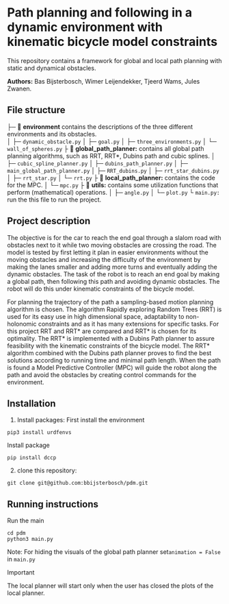 # Path planning and following in a dynamic environment with kinematic bicycle model constraints

This repository contains a framework for global and local path planning with static and dynamical obstacles.

**Authors:** Bas Bijsterbosch, Wimer Leijendekker, Tjeerd Wams, Jules Zwanen.

## File structure
├─ 📁 **environment** contains the descriptions of the three different environments and its obstacles.	
│   ├─ ```dynamic_obstacle.py```
│   ├─ ```goal.py```
│   ├─ ```three_environments.py```
│   └─ ```wall_of_spheres.py```
├ 📁 **global_path_planner:** contains all global path planning algorithms, such as RRT, RRT*, Dubins path and cubic splines. 
│   ├─ ```cubic_spline_planner.py```
│   ├─ ```dubins_path_planner.py```
│   ├─ ```main_global_path_planner.py```
│   ├─ ```RRT_dubins.py```
│   ├─ ```rrt_star_dubins.py```
│   ├─ ```rrt_star.py```
│   └─ ```rrt.py```
├ 📁 **local_path_planner:** contains the code for the MPC.
│   └─ ```mpc.py```
├ 📁 **utils:** contains some utilization functions that perform (mathematical) operations.
│   ├─ ```angle.py```
│   └─ ```plot.py```
└  ```main.py:``` run the this file to run  the project.

## Project description
The objective is for the car to reach the end goal through a slalom road with obstacles next to it while two moving obstacles are crossing the road. The model is tested by first letting it plan in easier environments without the moving obstacles and increasing the difficulty of the environment by making the lanes smaller and adding more turns and eventually adding the dynamic obstacles.
The task of the robot is to reach an end goal by making a global path, then following this path and avoiding dynamic obstacles. The robot will do this under kinematic constraints of the bicycle model. 

For planning the trajectory of the path a sampling-based motion planning algorithm is chosen. The algorithm Rapidly exploring Random Trees (RRT) is used for its easy use in high dimensional space, adaptability to non-holonomic constraints and as it has many extensions for specific tasks. For this project RRT and RRT* are compared and RRT* is chosen for its optimality. The RRT* is implemented with a Dubins Path planner to assure feasibility with the kinematic constraints of the bicycle model. The RRT* algorithm combined with the Dubins path planner proves to find the best solutions according to running time and minimal path length. When the path is found a Model Predictive Controller (MPC) will guide the robot along the path and avoid the obstacles by creating control commands for the environment.

## Installation
1. Install packages:
First install the environment
```console
pip3 install urdfenvs
```
Install package
```console
pip install dccp
```
2. clone this repository:
```console
git clone git@github.com:bbijsterbosch/pdm.git
```

## Running instructions
Run the main
```console
cd pdm
python3 main.py
```
Note: For hiding the visuals of the global path planner set```animation = False``` in ```main.py```

> [!IMPORTANT]
> The local planner will start only when the user has closed the plots of the local planner.
